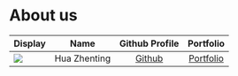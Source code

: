 # About us

Display |     Name     |              Github Profile              | Portfolio 
--------|:------------:|:----------------------------------------:|:---------:
![](https://via.placeholder.com/100.png?text=Photo) | Hua Zhenting | [Github](https://github.com/huazhenting) | [Portfolio](docs/team/huazhenting.md)

